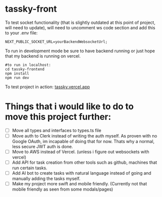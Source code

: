 # tassky-front
To test socket functionality (that is slightly outdated at this point of project, will need to update), will need to uncomment ws code section and add this to your .env file:
```
NEXT_PUBLIC_SOCKET_URL=yourBackendWebsocketUrl;
```

To run in development mode be sure to have backend running or just hope that my backend is running on vercel.
```
#to run in localhost:
cd tassky-frontend
npm install
npm run dev
```

To test project in action:
[tassky.vercel.app](https://tassky.vercel.app/)

# Things that i would like to do to move this project further:
- [ ] Move all types and interfaces to types.ts file
- [ ] Move auth to Clerk instead of writing the auth myself. As proven with no Google OAuth, im incapable of doing that for now. Thats why a normal, less secure JWT auth is done.
- [ ] Move to AWS instead of Vercel. (unless i figure out websockets with vercel)
- [ ] Add API for task creation from other tools such as github, machines that run certain tasks.
- [ ] Add AI bot to create tasks with natural language instead of going and manually adding the tasks myself.
- [ ] Make my project more swift and mobile friendly. (Currently not that mobile friendly as seen from some modals/pages)
